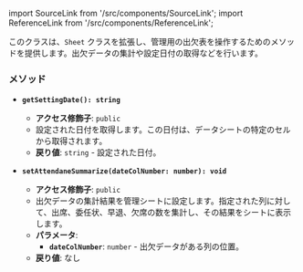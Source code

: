 import SourceLink from '/src/components/SourceLink';
import ReferenceLink from '/src/components/ReferenceLink';

<SourceLink href="/docs/attendance-management-system/source/class/AdminEventSheet"/>
<ReferenceLink href="/docs/attendance-management-system/reference/class/AdminEventSheet"/>

このクラスは、`Sheet` クラスを拡張し、管理用の出欠表を操作するためのメソッドを提供します。出欠データの集計や設定日付の取得などを行います。

### メソッド

- **`getSettingDate(): string`**
  - **アクセス修飾子**: `public`
  - 設定された日付を取得します。この日付は、データシートの特定のセルから取得されます。
  - **戻り値**: `string` - 設定された日付。

- **`setAttendaneSummarize(dateColNumber: number): void`**
  - **アクセス修飾子**: `public`
  - 出欠データの集計結果を管理シートに設定します。指定された列に対して、出席、委任状、早退、欠席の数を集計し、その結果をシートに表示します。
  - **パラメータ**:
    - **`dateColNumber`**: `number` - 出欠データがある列の位置。
  - **戻り値**: なし